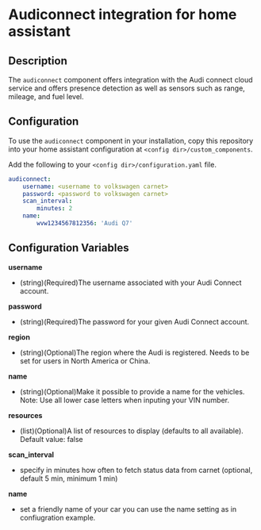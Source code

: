 Audiconnect integration for home assistant
============================================================
Description
------------
The `audiconnect` component offers integration with the Audi connect cloud service and offers presence detection as well as sensors such as range, mileage, and fuel level.

Configuration
------------
To use the `audiconnect` component in your installation, copy this repository into your home 
assistant configuration at `<config dir>/custom_components`.

Add the following to your `<config dir>/configuration.yaml` file.
```yaml
audiconnect:
    username: <username to volkswagen carnet>
    password: <password to volkswagen carnet>
    scan_interval: 
        minutes: 2
    name:
        wvw1234567812356: 'Audi Q7'
```

Configuration Variables
-----------------------
**username**

- (string)(Required)The username associated with your Audi Connect account.

**password**

- (string)(Required)The password for your given Audi Connect account.

**region**

- (string)(Optional)The region where the Audi is registered. Needs to be set for users in North America or China.

**name**

- (string)(Optional)Make it possible to provide a name for the vehicles. Note: Use all lower case letters when inputing your VIN number.

**resources**

- (list)(Optional)A list of resources to display (defaults to all available). Default value: false

**scan_interval**

- specify in minutes how often to fetch status data from carnet (optional, default 5 min, minimum 1 min)

**name**

- set a friendly name of your car you can use the name setting as in confiugration example.
